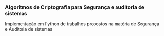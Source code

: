 ### Algoritmos de Criptografia para Segurança e auditoria de sistemas
Implementação em Python de trabalhos propostos na matéria de Segurança e Auditoria de sistemas
